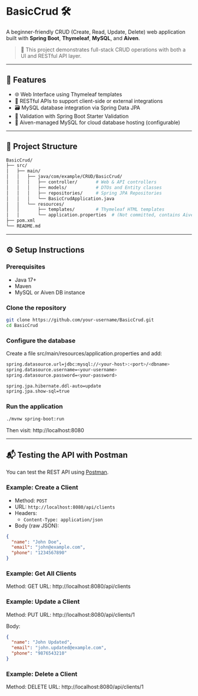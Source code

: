 # BasicCrud 🛠️

A beginner-friendly CRUD (Create, Read, Update, Delete) web application built with **Spring Boot**, **Thymeleaf**, **MySQL**, and **Aiven**.

> 📌 This project demonstrates full-stack CRUD operations with both a UI and RESTful API layer.

---

## 🚀 Features

- 🌐 Web Interface using Thymeleaf templates
- 🧩 RESTful APIs to support client-side or external integrations
- 🗃️ MySQL database integration via Spring Data JPA
- 🔐 Validation with Spring Boot Starter Validation
- 📡 Aiven-managed MySQL for cloud database hosting (configurable)

---

## 📁 Project Structure

```bash
BasicCrud/
├── src/
│   ├── main/
│   │   ├── java/com/example/CRUD/BasicCrud/
│   │   │   ├── controller/       # Web & API controllers
│   │   │   ├── models/           # DTOs and Entity classes
│   │   │   ├── repositories/     # Spring JPA Repositories
│   │   │   └── BasicCrudApplication.java
│   │   └── resources/
│   │       ├── templates/        # Thymeleaf HTML templates
│   │       └── application.properties  # (Not committed, contains Aiven Password)
├── pom.xml
└── README.md

```
---

## ⚙️ Setup Instructions

### Prerequisites
- Java 17+
- Maven
- MySQL or Aiven DB instance

### Clone the repository
```bash
git clone https://github.com/your-username/BasicCrud.git
cd BasicCrud
```
### Configure the database
Create a file src/main/resources/application.properties and add:
```bash
spring.datasource.url=jdbc:mysql://<your-host>:<port>/<dbname>
spring.datasource.username=<your-username>
spring.datasource.password=<your-password>

spring.jpa.hibernate.ddl-auto=update
spring.jpa.show-sql=true
```
### Run the application
```bash
./mvnw spring-boot:run
```
Then visit: http://localhost:8080

---

## 📬 Testing the API with Postman

You can test the REST API using [Postman](https://www.postman.com/).

### Example: Create a Client

- Method: `POST`
- URL: `http://localhost:8080/api/clients`
- Headers:
  - `Content-Type: application/json`
- Body (raw JSON):
```json
{
  "name": "John Doe",
  "email": "john@example.com",
  "phone": "1234567890"
}
```
### Example: Get All Clients
Method: GET
URL: http://localhost:8080/api/clients

### Example: Update a Client
Method: PUT
URL: http://localhost:8080/api/clients/1

Body:

```json
{
  "name": "John Updated",
  "email": "john.updated@example.com",
  "phone": "9876543210"
}
```

### Example: Delete a Client
Method: DELETE
URL: http://localhost:8080/api/clients/1

